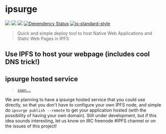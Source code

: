 ipsurge
=======

[![](https://img.shields.io/badge/made%20by-Protocol%20Labs-blue.svg?style=flat-square)](http://ipn.io) [![](https://img.shields.io/badge/freenode-%23ipfs-blue.svg?style=flat-square)](http://webchat.freenode.net/?channels=%23ipfs) ![](https://img.shields.io/badge/coverage-%3F-yellow.svg?style=flat-square) [![Dependency Status](https://david-dm.org/diasdavid/ipsurge.svg?style=flat-square)](https://david-dm.org/diasdavid/ipsurge) [![js-standard-style](https://img.shields.io/badge/code%20style-standard-brightgreen.svg?style=flat-square)](https://github.com/feross/standard)

> Quick and simple deploy tool to host Native Web Applications and Static Web Pages in IPFS

## Use IPFS to host your webpage (includes cool DNS trick!)

## ipsurge hosted service

> [`soon..`](http://static.fjcdn.com/pictures/Soon_15db89_2831712.jpg)

We are planning to have a ipsurge hosted service that you could use directly, so that you don't have to configure your own IPFS node, and simple do `ipsurge publish --remote` to get your application hosted (with the possibility of having your own domain). Still under development, but if this idea sounds interesting, let us know on IRC freenode #IPFS channel or on the issues of this project!
